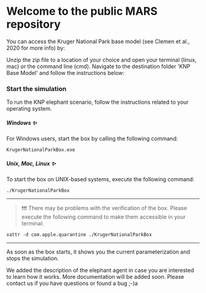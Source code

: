# Welcome to the public MARS repository

You can access the Kruger National Park base model (see Clemen et al., 2020 for more info) by:

Unzip the zip file to a location of your choice and open your terminal (linux, mac) or the command line (cmd). Navigate to the destination folder 'KNP Base Model' and follow the instructions below:

### Start the simulation

To run the KNP elephant scenario, follow the instructions related to your operating system. 

##### Windows &#10024;
For Windows users, start the box by calling the following command:
```shell script
KrugerNationalParkBox.exe
```
    
##### Unix, Mac, Linux &#10024;

To start the box on UNIX-based systems, execute the following command:

```shell script
./KrugerNationalParkBox
```

 ---
> &#10071;&#10071;&#10071; There may be problems with the verification of the box. Please execute the following command to make them accessible in your terminal:
 ```shell script
xattr -d com.apple.quarantine ./KrugerNationalParkBox
```
---
As soon as the box starts, it shows you the current parameterization and stops the simulation. 

We added the description of the elephant agent in case you are interested to learn how it works.
More documentation will be added soon. Please contact us if you have questions or found a bug ;-)a
